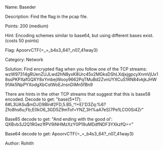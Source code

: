 Name: Baseder

Description: Find the flag in the pcap file.

Points: 200 (medium)

Hint: Encoding schemes similar to base64, but using different bases exist. (costs 50 points)

Flag: ApoorvCTF{=_=_b4s3_64?_n07_41way3}

Category: Network

Solution:
Find encrypted flag when you follow one of the TCP streams:
wzW97314gRUenZUJLwd2hN8yxK8Urc45x2MGksDShLXdjxjgpcyXnmVjUx18ssPKPXafGQXY8xYmbejWooy9662PqTMuBd2ZvnUYXCuS1RN84vkjkJHW91Ak5NpPYXodgXbCstWoEJnsnDiMn5fBn9

There are hints in the other TCP streams that suggest that this is base58 encoded.
Decode to get:
"base(5*17): 6#L3UASu$mDJ()9Bln#2FD,5.B5_^!+E)'D3Zq:%6?Zfo8hs6u;Fb;E0kO6_3GD5Z9mTof=YNZ,3H\%aA7eS)7Pe1LCO0Si4Zr"

Base85 decode to get:
"And ending with the good ol': QXBvb3J2Q1RGez1fPV9iNHMzXzY0P19uMDdfNDF3YXkzfQ=="

Base64 decode to get:
ApoorvCTF{=_=_b4s3_64?_n07_41way3}

Author: Rohith